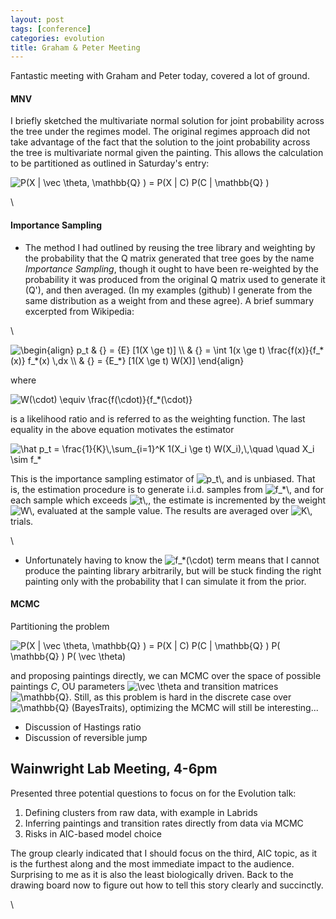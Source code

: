 ```yaml
---
layout: post
tags: [conference]
categories: evolution
title: Graham & Peter Meeting
---
```







 








Fantastic meeting with Graham and Peter today, covered a lot of ground.

#### MNV

I briefly sketched the multivariate normal solution for joint
probability across the tree under the regimes model. The original
regimes approach did not take advantage of the fact that the solution to
the joint probability across the tree is multivariate normal given the
painting. This allows the calculation to be partitioned as outlined in
Saturday's entry:

![ P(X | \\vec \\theta, \\mathbb{Q} ) = P(X | C) P(C | \\mathbb{Q} )
](http://openwetware.org/images/math/b/7/d/b7d74172c4b6e8084dc7907ec3dd6300.png)

\

#### Importance Sampling

-   The method I had outlined by reusing the tree library and weighting
    by the probability that the Q matrix generated that tree goes by the
    name *Importance Sampling*, though it ought to have been re-weighted
    by the probability it was produced from the original Q matrix used
    to generate it (Q'), and then averaged. (In my examples (github) I
    generate from the same distribution as a weight from and these
    agree). A brief summary excerpted from Wikipedia:

\

![ \\begin{align} p\_t & {} = {E} [1(X \\ge t)] \\\\ & {} = \\int 1(x
\\ge t) \\frac{f(x)}{f\_\*(x)} f\_\*(x) \\,dx \\\\ & {} = {E\_\*} [1(X
\\ge t) W(X)] \\end{align}
](http://openwetware.org/images/math/3/7/3/373dde81b17f8f8f1d2b77732bbd9ada.png)

where

![W(\\cdot) \\equiv \\frac{f(\\cdot)}{f\_\*(\\cdot)}
](http://openwetware.org/images/math/2/4/0/2406dfcf6682ef40f4c5142f0fceb5b6.png)

is a likelihood ratio and is referred to as the weighting function. The
last equality in the above equation motivates the estimator

![ \\hat p\_t = \\frac{1}{K}\\,\\sum\_{i=1}\^K 1(X\_i \\ge t)
W(X\_i),\\,\\quad \\quad X\_i \\sim
f\_\*](http://openwetware.org/images/math/a/9/d/a9d937b80a14419bcbcd9e73159727ea.png)

This is the importance sampling estimator of
![p\_t\\,](http://openwetware.org/images/math/1/e/4/1e48d42b7f9d92edeb2212f749b47b4a.png)
and is unbiased. That is, the estimation procedure is to generate i.i.d.
samples from
![f\_\*\\,](http://openwetware.org/images/math/4/e/9/4e91b5d2c89ec590d25607953484706c.png)
and for each sample which exceeds
![t\\,](http://openwetware.org/images/math/0/c/6/0c68620ee2ea4f1286fcd672a47ea080.png),
the estimate is incremented by the weight
![W\\,](http://openwetware.org/images/math/2/f/1/2f1e8d5af98f2c9643b0334c73ccc25b.png)
evaluated at the sample value. The results are averaged over
![K\\,](http://openwetware.org/images/math/d/0/e/d0e1b8571128845c03a4cfac00d43b66.png)
trials.

\

-   Unfortunately having to know the ![f\_\*(\\cdot)
    ](http://openwetware.org/images/math/d/5/d/d5dd2924b7a98d52bb15c85b966071e6.png)
    term means that I cannot produce the painting library arbitrarily,
    but will be stuck finding the right painting only with the
    probability that I can simulate it from the prior.

#### MCMC

Partitioning the problem

![ P(X | \\vec \\theta, \\mathbb{Q} ) = P(X | C) P(C | \\mathbb{Q} ) P(
\\mathbb{Q} ) P( \\vec \\theta)
](http://openwetware.org/images/math/f/d/6/fd6dcd9d7346f612450994c84b39a7f5.png)

and proposing paintings directly, we can MCMC over the space of possible
paintings *C*, OU parameters ![ \\vec \\theta
](http://openwetware.org/images/math/1/c/8/1c876a2b07f33c4f32b5f73a9d790a18.png)
and transition matrices ![ \\mathbb{Q}
](http://openwetware.org/images/math/d/4/5/d45a4aa156a8ac07ab80e7d9cf5fa79f.png).
Still, as this problem is hard in the discrete case over
![\\mathbb{Q}](http://openwetware.org/images/math/d/4/5/d45a4aa156a8ac07ab80e7d9cf5fa79f.png)
(BayesTraits), optimizing the MCMC will still be interesting...

-   Discussion of Hastings ratio
-   Discussion of reversible jump

Wainwright Lab Meeting, 4-6pm
-----------------------------

Presented three potential questions to focus on for the Evolution talk:

1.  Defining clusters from raw data, with example in Labrids
2.  Inferring paintings and transition rates directly from data via MCMC
3.  Risks in AIC-based model choice

The group clearly indicated that I should focus on the third, AIC topic,
as it is the furthest along and the most immediate impact to the
audience. Surprising to me as it is also the least biologically driven.
Back to the drawing board now to figure out how to tell this story
clearly and succinctly.

\

